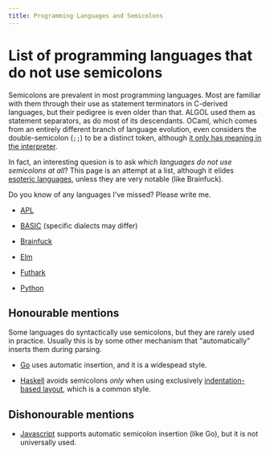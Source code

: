 ```yaml
---
title: Programming Languages and Semicolons
---
```


List of programming languages that do not use semicolons
===

Semicolons are prevalent in most programming languages.  Most are
familiar with them through their use as statement terminators in
C-derived languages, but their pedigree is even older than that.
ALGOL used them as statement separators, as do most of its
descendants.  OCaml, which comes from an entirely different branch of
language evolution, even considers the double-semicolon (`;;`) to be a
distinct token, although [it only has meaning in the
interpreter](https://baturin.org/docs/ocaml-faq/#heading_toc_j_1).

In fact, an interesting quesion is to ask *which languages do not use
semicolons at all*?  This page is an attempt at a list, although it
elides [esoteric languages](https://esolangs.org/), unless they are
very notable (like Brainfuck).

Do you know of any languages I've missed?  Please write me.

  * [APL](https://en.wikipedia.org/wiki/APL_(programming_language))

  * [BASIC](https://en.wikipedia.org/wiki/BASIC) (specific dialects may differ)

  * [Brainfuck](https://esolangs.org/wiki/Brainfuck)

  * [Elm](http://elm-lang.org/)

  * [Futhark](https://futhark-lang.org)

  * [Python](https://www.python.org/)

Honourable mentions
---

Some languages do syntactically use semicolons, but they are rarely
used in practice.  Usually this is by some other mechanism that
"automatically" inserts them during parsing.

  * [Go](https://golang.org/) uses automatic insertion, and it is a
    widespead style.

  * [Haskell](https://www.haskell.org/) avoids semicolons *only* when
    using exclusively [indentation-based
    layout](https://en.wikibooks.org/wiki/Haskell/Indentation), which
    is a common style.

Dishonourable mentions
---

  * [Javascript](https://en.wikipedia.org/wiki/JavaScript) supports
    automatic semicolon insertion (like Go), but it is not universally
    used.
